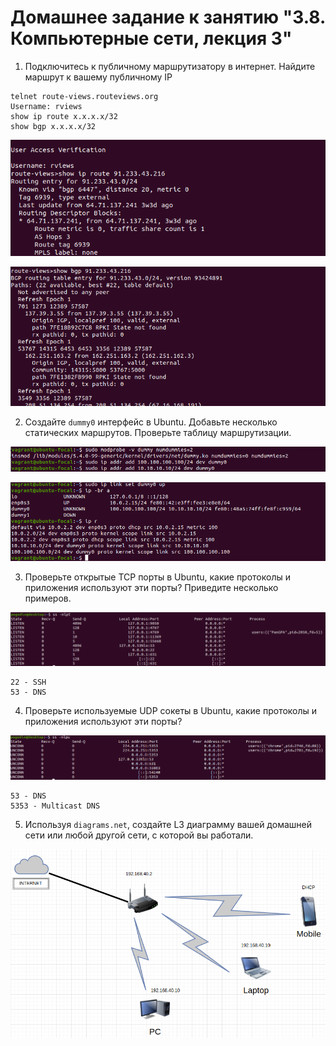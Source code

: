 # Домашнее задание к занятию "3.8. Компьютерные сети, лекция 3"

1. Подключитесь к публичному маршрутизатору в интернет. Найдите маршрут к вашему публичному IP

```
telnet route-views.routeviews.org
Username: rviews
show ip route x.x.x.x/32
show bgp x.x.x.x/32
```

![](img/route_views_1.png)

![](img/route_views_2.png)

2. Создайте `dummy0` интерфейс в Ubuntu. Добавьте несколько статических маршрутов. Проверьте таблицу маршрутизации.

![](img/dummy_1.png)

![](img/dummy_2.png)

3. Проверьте открытые TCP порты в Ubuntu, какие протоколы и приложения используют эти порты? Приведите несколько примеров.

![](img/tcp.png)

```
22 - SSH
53 - DNS
```

4. Проверьте используемые UDP сокеты в Ubuntu, какие протоколы и приложения используют эти порты?

![](img/udp.png)

```
53 - DNS
5353 - Multicast DNS
```

5. Используя `diagrams.net`, создайте L3 диаграмму вашей домашней сети или любой другой сети, с которой вы работали.

![](img/diagr.png)


